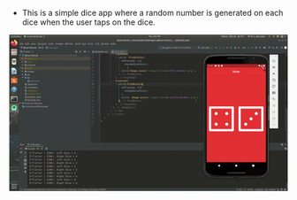 * This is a simple dice app where a random number is generated on each dice when the user taps on the dice.

![](Dice_app.gif)
